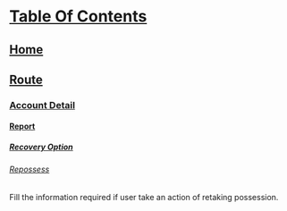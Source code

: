 # [Table Of Contents](Readme.md)
## [Home](https://github.com/diohlicious/collection-management-app/blob/master/Doc/Menu.md)
## [Route](https://github.com/diohlicious/collection-management-app/blob/master/Doc/Route.md)
### [Account Detail](https://github.com/diohlicious/collection-management-app/blob/master/Doc/Account-Detail.md)
#### [Report](https://github.com/diohlicious/collection-management-app/blob/master/Doc/Report.md)
##### [Recovery Option](https://github.com/diohlicious/collection-management-app/blob/master/Doc/Recovery-Option.md)
###### [Repossess](Repossess.md)
Fill the information required if user take an action of retaking possession.
